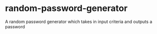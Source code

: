 # random-password-generator
A random password generator which takes in input criteria and outputs a password
